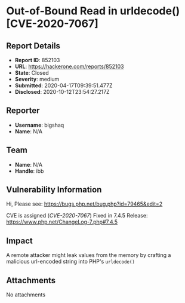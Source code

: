# Out-of-Bound Read in urldecode() [CVE-2020-7067]

## Report Details
- **Report ID**: 852103
- **URL**: https://hackerone.com/reports/852103
- **State**: Closed
- **Severity**: medium
- **Submitted**: 2020-04-17T09:39:51.477Z
- **Disclosed**: 2020-10-12T23:54:27.217Z

## Reporter
- **Username**: bigshaq
- **Name**: N/A

## Team
- **Name**: N/A
- **Handle**: ibb

## Vulnerability Information
Hi,
Please see: https://bugs.php.net/bug.php?id=79465&edit=2

CVE is assigned (*CVE-2020-7067*)
Fixed in 7.4.5 Release: https://www.php.net/ChangeLog-7.php#7.4.5

## Impact

A remote attacker might leak values from the memory by crafting a malicious url-encoded string into PHP's ``urldecode()``

## Attachments
No attachments
